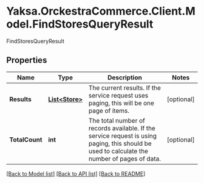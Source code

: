 # Yaksa.OrckestraCommerce.Client.Model.FindStoresQueryResult
FindStoresQueryResult

## Properties

Name | Type | Description | Notes
------------ | ------------- | ------------- | -------------
**Results** | [**List&lt;Store&gt;**](Store.md) | The current results. If the service request uses paging, this will be one page of items. | [optional] 
**TotalCount** | **int** | The total number of records available. If the service request is using paging, this should be used to calculate the number of pages of data. | [optional] 

[[Back to Model list]](../README.md#documentation-for-models) [[Back to API list]](../README.md#documentation-for-api-endpoints) [[Back to README]](../README.md)

